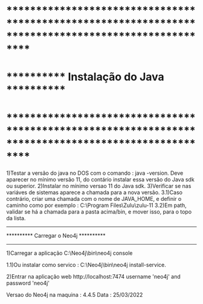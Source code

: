 # ****************************************************************************************************
# **********                               Instalação do Java                               **********
# ****************************************************************************************************
1)Testar a versão do java no DOS com o comando : java -version.
Deve aparecer no mínimo versão 11, do contário instalar essa versão do Java sdk ou superior.
2)Instalar no mínimo versao 11 do Java sdk.
3)Verificar se nas variáves de sistemas aparece a chamada para a nova versão.
3.1)Caso contrário, criar uma chamada com o nome de JAVA_HOME, e definir o caminho como por exemplo : C:\Program Files\Zulu\zulu-11
3.2)Em path, validar se há a chamada para a pasta acima/bin, e mover isso, para o topo da lista.

****************************************************************************************************
**********                                Carregar o Neo4j                                **********
****************************************************************************************************
1)Carregar a aplicação
C:\Neo4j\bin\neo4j console

1.1)Ou instalar como servico :
C:\Neo4j\bin\neo4j install-service.

2)Entrar na aplicação web
http://localhost:7474
username 'neo4j' and password 'neo4j'

Versao do Neo4j na maquina : 4.4.5 
Data : 25/03/2022
